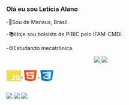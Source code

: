 ### Olá eu sou Leticia Alano

-📍Sou de Manaus, Brasil.

-📚Hoje sou bolsista de PIBIC pelo IFAM-CMDI.

-⚙️Estudando mecatrônica.



<div align="center">
<a href="https://github.com/yLeticia">
<img height="180em" src="https://github-readme-stats.vercel.app/api?username=yLeticia&show_icons=true&theme=dracula&include_all_commits=true&count_private=true"/>
<img height="180em" src="https://github-readme-stats.vercel.app/api/top-langs/?username=yLeticia&layout=compact&langs_count=7&theme=dracula"/>
</div>
<div style="display: inline_block"><br>
<img align="center" alt="Dev-Js" height="30" width="40" src="https://raw.githubusercontent.com/devicons/devicon/master/icons/javascript/javascript-plain.svg">
<img align="center" alt="Dev-HTML" height="30" width="40" src="https://raw.githubusercontent.com/devicons/devicon/master/icons/html5/html5-original.svg">
<img align="center" alt="Dev-CSS" height="30" width="40" src="https://raw.githubusercontent.com/devicons/devicon/master/icons/css3/css3-original.svg">
</div>
  
##

<div>                                                                           
<a href="https://www.instagram.com/leticia_alano_/" target="_blank"><img src="https://img.shields.io/badge/-Instagram-%23E4405F?style=for-the-badge&logo=instagram&logoColor-white"
target="_blank"></a>                                                                      
<a href = "mailto:leticiaalano123@gmail.com"><img src="https://img.shields.io/badge/-Gmail-%23333?style=for-the-badge&logo=gmail&logoColor=white" target="_blank"></a>
<a href="https://www.linkedin.com/in/leticia-alano-de-queiroz-75309b2b0/" target="_blank"><img src="https://img.shields.io/badge/-LinkedIn-%230077B5?style=for-the-badge&logo=linkedin&logoColor=white" target"_blank"></a>

</div>

